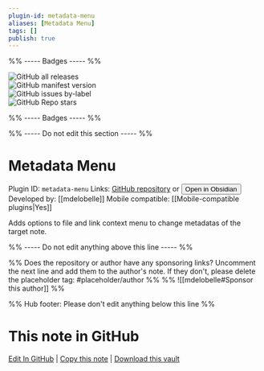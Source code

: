 ```yaml
---
plugin-id: metadata-menu
aliases: [Metadata Menu]
tags: []
publish: true
---
```


%% ----- Badges ----- %%

![GitHub all releases](https://img.shields.io/github/downloads/mdelobelle/metadatamenu/total?color=573E7A&logo=github&style=for-the-badge)  
![GitHub manifest version](https://img.shields.io/github/manifest-json/v/mdelobelle/metadatamenu?color=573E7A&logo=github&style=for-the-badge)  
![GitHub issues by-label](https://img.shields.io/github/issues/mdelobelle/metadatamenu/help%20wanted?color=573E7A&logo=github&style=for-the-badge)  
![GitHub Repo stars](https://img.shields.io/github/stars/mdelobelle/metadatamenu?color=573E7A&logo=github&style=for-the-badge)

%% ----- Badges ----- %%

%% ----- Do not edit this section ----- %%

# Metadata Menu

Plugin ID: `metadata-menu`
Links: [GitHub repository](https://github.com/mdelobelle/metadatamenu) or [<button id=HH>Open in Obsidian</button>](obsidian://show-plugin?id=metadata-menu)
Developed by: [[mdelobelle]]
Mobile compatible: [[Mobile-compatible plugins|Yes]]

Adds options to file and link context menu to change metadatas of the target note.

%% ----- Do not edit anything above this line ----- %%

%% Does the repository or author have any sponsoring links? Uncomment the next line and add them to the author's note. If they don't, please delete the placeholder tag: #placeholder/author %%
%% ![[mdelobelle#Sponsor this author]] %%

%% Hub footer: Please don't edit anything below this line %%

# This note in GitHub

<span class="git-footer">[Edit In GitHub](https://github.dev/obsidian-community/obsidian-hub/blob/main/02%20-%20Community%20Expansions/02.05%20All%20Community%20Expansions/Plugins/metadata-menu.md "git-hub-edit-note") | [Copy this note](https://raw.githubusercontent.com/obsidian-community/obsidian-hub/main/02%20-%20Community%20Expansions/02.05%20All%20Community%20Expansions/Plugins/metadata-menu.md "git-hub-copy-note") | [Download this vault](https://github.com/obsidian-community/obsidian-hub/archive/refs/heads/main.zip "git-hub-download-vault") </span>
